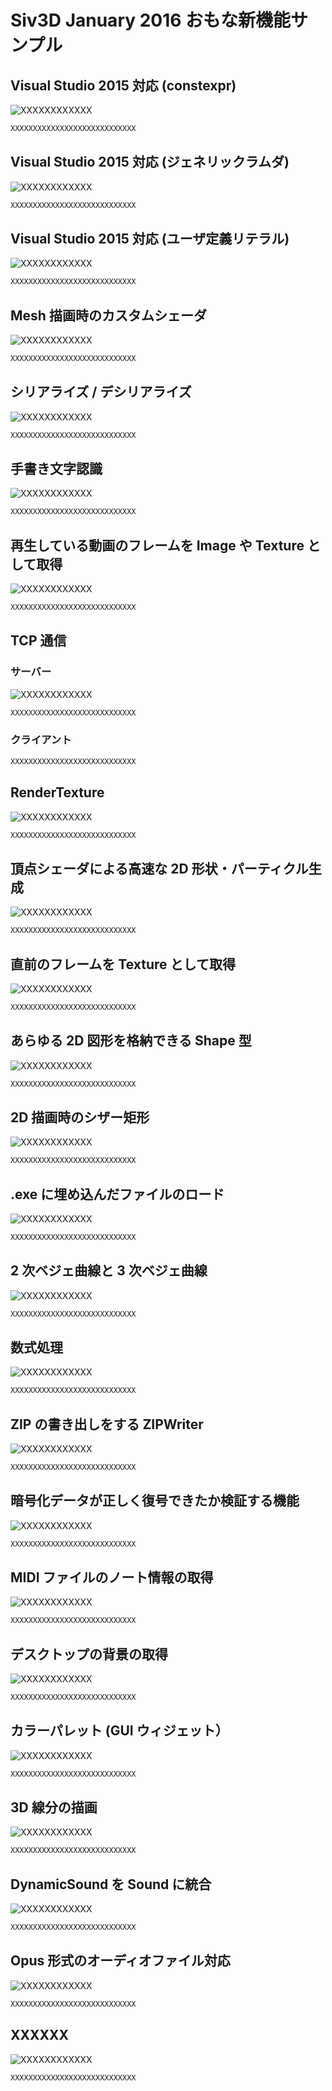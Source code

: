 ﻿# Siv3D January 2016 おもな新機能サンプル

## Visual Studio 2015 対応 (constexpr)
![XXXXXXXXXXXX](resource/XXXXXXXXXXX/XXXXXXX.png "XXXXXXXXXX") 
```cpp
XXXXXXXXXXXXXXXXXXXXXXXXXXXX
```

## Visual Studio 2015 対応 (ジェネリックラムダ)
![XXXXXXXXXXXX](resource/XXXXXXXXXXX/XXXXXXX.png "XXXXXXXXXX") 
```cpp
XXXXXXXXXXXXXXXXXXXXXXXXXXXX
```

## Visual Studio 2015 対応 (ユーザ定義リテラル)
![XXXXXXXXXXXX](resource/XXXXXXXXXXX/XXXXXXX.png "XXXXXXXXXX") 
```cpp
XXXXXXXXXXXXXXXXXXXXXXXXXXXX
```

## Mesh 描画時のカスタムシェーダ
![XXXXXXXXXXXX](resource/XXXXXXXXXXX/XXXXXXX.png "XXXXXXXXXX") 
```cpp
XXXXXXXXXXXXXXXXXXXXXXXXXXXX
```

## シリアライズ / デシリアライズ
![XXXXXXXXXXXX](resource/XXXXXXXXXXX/XXXXXXX.png "XXXXXXXXXX") 
```cpp
XXXXXXXXXXXXXXXXXXXXXXXXXXXX
```

## 手書き文字認識
![XXXXXXXXXXXX](resource/XXXXXXXXXXX/XXXXXXX.png "XXXXXXXXXX") 
```cpp
XXXXXXXXXXXXXXXXXXXXXXXXXXXX
```

## 再生している動画のフレームを Image や Texture として取得
![XXXXXXXXXXXX](resource/XXXXXXXXXXX/XXXXXXX.png "XXXXXXXXXX") 
```cpp
XXXXXXXXXXXXXXXXXXXXXXXXXXXX
```

## TCP 通信
### サーバー
![XXXXXXXXXXXX](resource/XXXXXXXXXXX/XXXXXXX.png "XXXXXXXXXX") 
```cpp
XXXXXXXXXXXXXXXXXXXXXXXXXXXX
```
### クライアント
```cpp
XXXXXXXXXXXXXXXXXXXXXXXXXXXX
```

## RenderTexture
![XXXXXXXXXXXX](resource/XXXXXXXXXXX/XXXXXXX.png "XXXXXXXXXX") 
```cpp
XXXXXXXXXXXXXXXXXXXXXXXXXXXX
```

## 頂点シェーダによる高速な 2D 形状・パーティクル生成
![XXXXXXXXXXXX](resource/XXXXXXXXXXX/XXXXXXX.png "XXXXXXXXXX") 
```cpp
XXXXXXXXXXXXXXXXXXXXXXXXXXXX
```

## 直前のフレームを Texture として取得
![XXXXXXXXXXXX](resource/XXXXXXXXXXX/XXXXXXX.png "XXXXXXXXXX") 
```cpp
XXXXXXXXXXXXXXXXXXXXXXXXXXXX
```

## あらゆる 2D 図形を格納できる Shape 型
![XXXXXXXXXXXX](resource/XXXXXXXXXXX/XXXXXXX.png "XXXXXXXXXX") 
```cpp
XXXXXXXXXXXXXXXXXXXXXXXXXXXX
```

## 2D 描画時のシザー矩形
![XXXXXXXXXXXX](resource/XXXXXXXXXXX/XXXXXXX.png "XXXXXXXXXX") 
```cpp
XXXXXXXXXXXXXXXXXXXXXXXXXXXX
```

## .exe に埋め込んだファイルのロード
![XXXXXXXXXXXX](resource/XXXXXXXXXXX/XXXXXXX.png "XXXXXXXXXX") 
```cpp
XXXXXXXXXXXXXXXXXXXXXXXXXXXX
```

## 2 次ベジェ曲線と 3 次ベジェ曲線
![XXXXXXXXXXXX](resource/XXXXXXXXXXX/XXXXXXX.png "XXXXXXXXXX") 
```cpp
XXXXXXXXXXXXXXXXXXXXXXXXXXXX
```

## 数式処理
![XXXXXXXXXXXX](resource/XXXXXXXXXXX/XXXXXXX.png "XXXXXXXXXX") 
```cpp
XXXXXXXXXXXXXXXXXXXXXXXXXXXX
```

## ZIP の書き出しをする ZIPWriter
![XXXXXXXXXXXX](resource/XXXXXXXXXXX/XXXXXXX.png "XXXXXXXXXX") 
```cpp
XXXXXXXXXXXXXXXXXXXXXXXXXXXX
```

## 暗号化データが正しく復号できたか検証する機能
![XXXXXXXXXXXX](resource/XXXXXXXXXXX/XXXXXXX.png "XXXXXXXXXX") 
```cpp
XXXXXXXXXXXXXXXXXXXXXXXXXXXX
```

## MIDI ファイルのノート情報の取得
![XXXXXXXXXXXX](resource/XXXXXXXXXXX/XXXXXXX.png "XXXXXXXXXX") 
```cpp
XXXXXXXXXXXXXXXXXXXXXXXXXXXX
```

## デスクトップの背景の取得
![XXXXXXXXXXXX](resource/XXXXXXXXXXX/XXXXXXX.png "XXXXXXXXXX") 
```cpp
XXXXXXXXXXXXXXXXXXXXXXXXXXXX
```

## カラーパレット (GUI ウィジェット）
![XXXXXXXXXXXX](resource/XXXXXXXXXXX/XXXXXXX.png "XXXXXXXXXX") 
```cpp
XXXXXXXXXXXXXXXXXXXXXXXXXXXX
```

## 3D 線分の描画
![XXXXXXXXXXXX](resource/XXXXXXXXXXX/XXXXXXX.png "XXXXXXXXXX") 
```cpp
XXXXXXXXXXXXXXXXXXXXXXXXXXXX
```

## DynamicSound を Sound に統合
![XXXXXXXXXXXX](resource/XXXXXXXXXXX/XXXXXXX.png "XXXXXXXXXX") 
```cpp
XXXXXXXXXXXXXXXXXXXXXXXXXXXX
```

## Opus 形式のオーディオファイル対応
![XXXXXXXXXXXX](resource/XXXXXXXXXXX/XXXXXXX.png "XXXXXXXXXX") 
```cpp
XXXXXXXXXXXXXXXXXXXXXXXXXXXX
```

## XXXXXX
![XXXXXXXXXXXX](resource/XXXXXXXXXXX/XXXXXXX.png "XXXXXXXXXX") 
```cpp
XXXXXXXXXXXXXXXXXXXXXXXXXXXX
```
